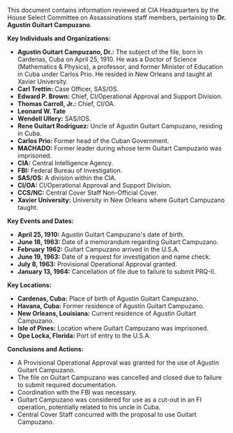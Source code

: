 This document contains information reviewed at CIA Headquarters by the House Select Committee on Assassinations staff members, pertaining to **Dr. Agustin Guitart Campuzano**.

**Key Individuals and Organizations:**

*   **Agustin Guitart Campuzano, Dr.:** The subject of the file, born in Cardenas, Cuba on April 25, 1910. He was a Doctor of Science (Mathematics & Physics), a professor, and former Minister of Education in Cuba under Carlos Prio. He resided in New Orleans and taught at Xavier University.
*   **Carl Trettin:** Case Officer, SAS/OS.
*   **Edward P. Brown:** Chief, CI/Operational Approval and Support Division.
*   **Thomas Carroll, Jr.:** Chief, CI/OA.
*   **Leonard W. Tate**
*   **Wendell Ullery:** SAS/IOS.
*   **Rene Guitart Rodriguez:** Uncle of Agustin Guitart Campuzano, residing in Cuba.
*   **Carlos Prio:** Former head of the Cuban Government.
*   **MACHADO:** Former leader during whose term Guitart Campuzano was imprisoned.
*   **CIA:** Central Intelligence Agency.
*   **FBI:** Federal Bureau of Investigation.
*   **SAS/OS:** A division within the CIA.
*   **CI/OA:** CI/Operational Approval and Support Division.
*   **CCS/NC:** Central Cover Staff Non-Official Cover.
*   **Xavier University:** University in New Orleans where Guitart Campuzano taught.

**Key Events and Dates:**

*   **April 25, 1910:** Agustin Guitart Campuzano's date of birth.
*   **June 18, 1963:** Date of a memorandum regarding Guitart Campuzano.
*   **February 1962:** Guitart Campuzano arrived in the U.S.A.
*   **June 19, 1963:** Date of a request for investigation and name check.
*   **July 8, 1963:** Provisional Operational Approval granted.
*   **January 13, 1964:** Cancellation of file due to failure to submit PRQ-II.

**Key Locations:**

*   **Cardenas, Cuba:** Place of birth of Agustin Guitart Campuzano.
*   **Havana, Cuba:** Former residence of Agustin Guitart Campuzano.
*   **New Orleans, Louisiana:** Current residence of Agustin Guitart Campuzano.
*   **Isle of Pines:** Location where Guitart Campuzano was imprisoned.
*   **Ope Locka, Florida:** Port of entry to the U.S.A.

**Conclusions and Actions:**

*   A Provisional Operational Approval was granted for the use of Agustin Guitart Campuzano.
*   The file on Guitart Campuzano was cancelled and closed due to failure to submit required documentation.
*   Coordination with the FBI was necessary.
*   Guitart Campuzano was considered for use as a cut-out in an FI operation, potentially related to his uncle in Cuba.
*   Central Cover Staff concurred with the proposal to use Guitart Campuzano.
